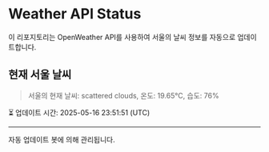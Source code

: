 
# Weather API Status

이 리포지토리는 OpenWeather API를 사용하여 서울의 날씨 정보를 자동으로 업데이트합니다.

## 현재 서울 날씨
> 서울의 현재 날씨: scattered clouds, 온도: 19.65°C, 습도: 76%

⏳ 업데이트 시간: 2025-05-16 23:51:51 (UTC)

---
자동 업데이트 봇에 의해 관리됩니다.
